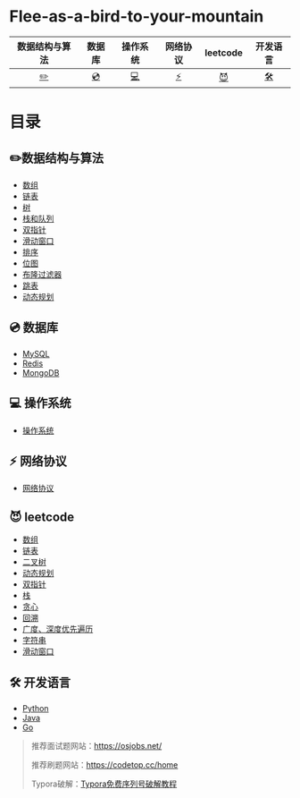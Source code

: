 # Flee-as-a-bird-to-your-mountain

|            数据结构与算法            |       数据库       |             操作系统             |        网络协议        |                leetcode                |                      开发语言                      |
| :----------------------------------: | :----------------: | :------------------------------: | :--------------------: | :------------------------------------: | :------------------------------------------------: |
| [:pencil2:](#pencil2-数据结构与算法) | [:cd:](#cd-数据库) | [:computer:](#computer-操作系统) | [:zap:](#zap-网络协议) | [:smiling_imp:](#smiling_imp-leetcode) | [:hammer_and_wrench:](#hammer_and_wrench-开发语言) |



# 目录

## :pencil2:数据结构与算法

- [数组](./数据结构与算法/数组/目录.md)
- [链表](./数据结构与算法/链表/目录.md)
- [树](./数据结构与算法/树/目录.md)
- [栈和队列](./数据结构与算法/栈和队列/目录.md)
- [双指针](./数据结构与算法/双指针.md)
- [滑动窗口](./数据结构与算法/滑动窗口算法.md)
- [排序](./数据结构与算法/排序/目录.md)
- [位图](./数据结构与算法/位图.md)
- [布隆过滤器](./数据结构与算法/布隆过滤器/目录.md)
- [跳表](./数据结构与算法/跳表.md)
- [动态规划](./数据结构与算法/动态规划/目录.md)



## :cd: 数据库

- [MySQL](https://github.com/affectalways/Flee-as-a-bird-to-your-mountain/blob/main/MySQL/0.%E7%9B%AE%E5%BD%95.md)
- [Redis](Redis/0.目录.md)
- [MongoDB](MongoDB/目录.md)



## :computer: 操作系统

- [操作系统](./操作系统/目录.md)



## :zap: 网络协议

- [网络协议](./网络协议/目录.md)



## :smiling_imp: leetcode

- [数组](leetcode/数组/目录.md)
- [链表](leetcode/链表/目录.md)
- [二叉树](./leetcode/二叉树/目录.md)
- [动态规划](./leetcode/动态规划/目录.md)
- [双指针](./leetcode/双指针/目录.md)
- [栈](./leetcode/栈/目录.md)
- [贪心](./leetcode/贪心/目录.md)
- [回溯](./leetcode/回溯/目录.md)
- [广度、深度优先遍历](./leetcode/广度、深度优先遍历/目录.md)
- [字符串](./leetcode/字符串/目录.md)
- [滑动窗口](./leetcode/滑动窗口/目录.md)



## :hammer_and_wrench: 开发语言

- [Python](./python/0.目录.md)
- [Java]()
- [Go](./Go/0.目录.md)





> 推荐面试题网站：https://osjobs.net/
>
> 推荐刷题网站：https://codetop.cc/home
>
> Typora破解：[Typora免费序列号破解教程](./Typora/Typora免费序列号破解教程.md)


